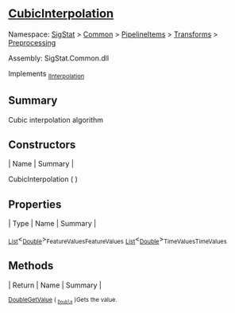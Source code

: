 # <sub>[CubicInterpolation](./CubicInterpolation.md)</sub>

Namespace: [SigStat]() > [Common](./../../../README.md) > [PipelineItems]() > [Transforms]() > [Preprocessing](./README.md)

Assembly: SigStat.Common.dll

Implements <sub>[IInterpolation](./IInterpolation.md)</sub>

## Summary
Cubic interpolation algorithm

## Constructors

| Name | Summary | 

CubicInterpolation (  )<sub></sub>


## Properties

| Type | Name | Summary | 

<sub>[List](https://docs.microsoft.com/en-us/dotnet/api/System.Collections.Generic.List-1)</sub>\<<sub>[Double](https://docs.microsoft.com/en-us/dotnet/api/System.Double)</sub>><sub>FeatureValues</sub><sub>FeatureValues</sub>
<sub>[List](https://docs.microsoft.com/en-us/dotnet/api/System.Collections.Generic.List-1)</sub>\<<sub>[Double](https://docs.microsoft.com/en-us/dotnet/api/System.Double)</sub>><sub>TimeValues</sub><sub>TimeValues</sub>


## Methods

| Return | Name | Summary | 

<sub>[Double](https://docs.microsoft.com/en-us/dotnet/api/System.Double)</sub><sub>[GetValue](./Methods/CubicInterpolation-100663727.md) ( <sub>[`Double`](https://docs.microsoft.com/en-us/dotnet/api/System.Double)</sub> )</sub><sub>Gets the value.</sub>


